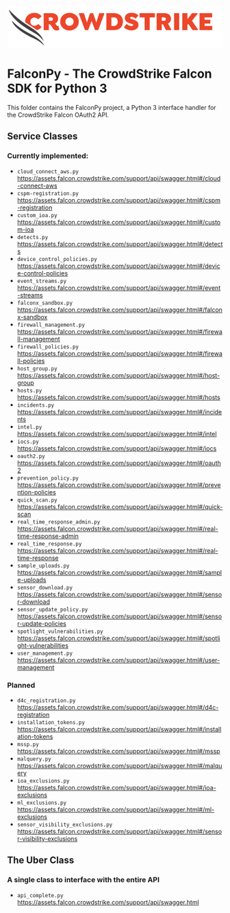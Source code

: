 ![CrowdStrike Falcon](../../docs/asset/cs-logo.png)
# FalconPy - The CrowdStrike Falcon SDK for Python 3
This folder contains the FalconPy project, a Python 3 interface handler for the CrowdStrike Falcon OAuth2 API.

## Service Classes
### Currently implemented:
+ `cloud_connect_aws.py` https://assets.falcon.crowdstrike.com/support/api/swagger.html#/cloud-connect-aws
+ `cspm-registration.py` https://assets.falcon.crowdstrike.com/support/api/swagger.html#/cspm-registration
+ `custom_ioa.py` https://assets.falcon.crowdstrike.com/support/api/swagger.html#/custom-ioa
+ `detects.py` https://assets.falcon.crowdstrike.com/support/api/swagger.html#/detects
+ `device_control_policies.py` https://assets.falcon.crowdstrike.com/support/api/swagger.html#/device-control-policies
+ `event_streams.py` https://assets.falcon.crowdstrike.com/support/api/swagger.html#/event-streams
+ `falconx_sandbox.py` https://assets.falcon.crowdstrike.com/support/api/swagger.html#/falconx-sandbox
+ `firewall_management.py` https://assets.falcon.crowdstrike.com/support/api/swagger.html#/firewall-management
+ `firewall_policies.py` https://assets.falcon.crowdstrike.com/support/api/swagger.html#/firewall-policies
+ `host_group.py` https://assets.falcon.crowdstrike.com/support/api/swagger.html#/host-group
+ `hosts.py` https://assets.falcon.crowdstrike.com/support/api/swagger.html#/hosts
+ `incidents.py` https://assets.falcon.crowdstrike.com/support/api/swagger.html#/incidents
+ `intel.py` https://assets.falcon.crowdstrike.com/support/api/swagger.html#/intel
+ `iocs.py` https://assets.falcon.crowdstrike.com/support/api/swagger.html#/iocs
+ `oauth2.py` https://assets.falcon.crowdstrike.com/support/api/swagger.html#/oauth2
+ `prevention_policy.py` https://assets.falcon.crowdstrike.com/support/api/swagger.html#/prevention-policies
+ `quick_scan.py` https://assets.falcon.crowdstrike.com/support/api/swagger.html#/quick-scan
+ `real_time_response_admin.py` https://assets.falcon.crowdstrike.com/support/api/swagger.html#/real-time-response-admin
+ `real_time_response.py` https://assets.falcon.crowdstrike.com/support/api/swagger.html#/real-time-response
+ `sample_uploads.py` https://assets.falcon.crowdstrike.com/support/api/swagger.html#/sample-uploads
+ `sensor_download.py` https://assets.falcon.crowdstrike.com/support/api/swagger.html#/sensor-download
+ `sensor_update_policy.py` https://assets.falcon.crowdstrike.com/support/api/swagger.html#/sensor-update-policies
+ `spotlight_vulnerabilities.py` https://assets.falcon.crowdstrike.com/support/api/swagger.html#/spotlight-vulnerabilities
+ `user_management.py` https://assets.falcon.crowdstrike.com/support/api/swagger.html#/user-management

### Planned
+ `d4c_registration.py` https://assets.falcon.crowdstrike.com/support/api/swagger.html#/d4c-registration
+ `installation_tokens.py` https://assets.falcon.crowdstrike.com/support/api/swagger.html#/installation-tokens
+ `mssp.py` https://assets.falcon.crowdstrike.com/support/api/swagger.html#/mssp
+ `malquery.py` https://assets.falcon.crowdstrike.com/support/api/swagger.html#/malquery
+ `ioa_exclusions.py` https://assets.falcon.crowdstrike.com/support/api/swagger.html#/ioa-exclusions
+ `ml_exclusions.py` https://assets.falcon.crowdstrike.com/support/api/swagger.html#/ml-exclusions
+ `sensor_visibility_exclusions.py` https://assets.falcon.crowdstrike.com/support/api/swagger.html#/sensor-visibility-exclusions

## The Uber Class
### A single class to interface with the entire API
+ `api_complete.py` https://assets.falcon.crowdstrike.com/support/api/swagger.html

